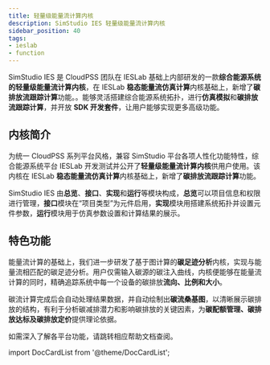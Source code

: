 ```yaml
---
title: 轻量级能量流计算内核
description: SimStudio IES 轻量级能量流计算内核
sidebar_position: 40
tags:
- ieslab
- function
---
```



SimStudio IES 是 CloudPSS 团队在 IESLab 基础上内部研发的一款**综合能源系统的轻量级能量流计算内核**，在 IESLab **稳态能量流仿真计算**内核基础上，新增了**碳排放流跟踪计算**功能。。能够灵活搭建综合能源系统拓扑，进行**仿真模拟**和**碳排放流跟踪计算**，并开放 **SDK 开发套件**，让用户能够实现更多高级功能。

## 内核简介

为统一 CloudPSS 系列平台风格，兼容 SimStudio 平台各项人性化功能特性，综合能源系统平台 IESLab 开发测试并公开了**轻量级能量流计算内核**供用户使用。该内核在 IESLab **稳态能量流仿真计算**内核基础上，新增了**碳排放流跟踪计算**功能。

SimStudio IES 由**总览**、**接口**、**实现**和**运行**等模块构成，**总览**可以项目信息和权限进行管理，**接口**模块在“项目类型”为元件启用，**实现**模块用搭建系统拓扑并设置元件参数，**运行**模块用于仿真参数设置和计算结果的展示。

## 特色功能

能量流计算的基础上，我们进一步研发了基于图计算的**碳足迹分析**内核，实现与能量流相匹配的碳足迹分析。用户仅需输入碳源的碳注入曲线，内核便能够在能量流计算的同时，精确追踪系统中每一个设备的碳排放**流向、比例和大小**。

碳流计算完成后会自动处理结果数据，并自动绘制出**碳流桑基图**，以清晰展示碳排放的结构，有利于分析碳减排潜力和影响碳排放的关键因素，为**碳配额管理、碳排放达标及碳排放定价**提供理论依据。

如需深入了解各平台功能，请跳转相应帮助文档查阅。

import DocCardList from '@theme/DocCardList';

<DocCardList />